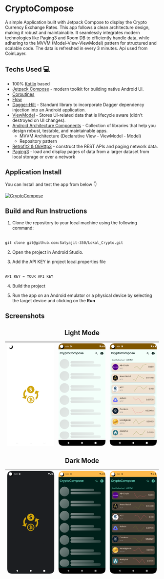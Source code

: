 # CryptoCompose
A simple Application built with Jetpack Compose to display the Crypto Currency Exchange Rates. This app follows a clean architecture design, making it robust and maintainable. It seamlessly integrates modern technologies like Paging3 and Room DB to efficiently handle data, while adhering to the MVVM (Model-View-ViewModel) pattern for structured and scalable code. The data is refreshed in every 3 minutes.
Api used from CoinLayer.
## Techs Used 💻
- 100% [Kotlin](https://kotlinlang.org/) based
- [Jetpack Compose](https://developer.android.com/jetpack/compose) - modern toolkit for building native Android UI.
- [Coroutines](https://github.com/Kotlin/kotlinx.coroutines)
- [Flow](https://developer.android.com/kotlin/flow)
- [Dagger-Hilt](https://dagger.dev/hilt/) - Standard library to incorporate Dagger dependency injection into an Android application.
- [ViewModel](https://developer.android.com/topic/libraries/architecture/viewmodel) - Stores UI-related data that is lifecycle aware (didn't destroyed on UI changes).
- [Android Architecture Components](https://developer.android.com/topic/architecture) - Collection of libraries that help you design robust, testable, and maintainable apps.
  - MVVM Architecture (Declarative View - ViewModel - Model)
  - Repository pattern
- [Retrofit2 & OkHttp3](https://github.com/square/retrofit) - construct the REST APIs and paging network data.
- [Paging3](https://developer.android.com/topic/libraries/architecture/paging/v3-overview) - load and display pages of data from a larger dataset from local storage or over a network
  
 ## Application Install
You can Install and test the app from below 👇

[![CryptoCompose](https://img.shields.io/badge/CryptoCompose-APK-silver.svg?style=for-the-badge&logo=android)](https://github.com/Satyajit-350/Lokal_Crypto/releases/tag/1.0.0)

## Build and Run Instructions

1. Clone the repository to your local machine using the following command:
```XML

git clone git@github.com:Satyajit-350/Lokal_Crypto.git

```
2. Open the project in Android Studio.

3. Add the API KEY in project local.properties file
```XML

API KEY = YOUR API KEY

```
4. Build the project 

5. Run the app on an Android emulator or a physical device by selecting the target device and clicking on the **Run**

## Screenshots
<h2 align="center">Light Mode</h2>

| ![](https://github.com/Satyajit-350/Lokal_Crypto/blob/master/screenshots/l1.png) | ![](https://github.com/Satyajit-350/Lokal_Crypto/blob/master/screenshots/l3.png) | ![](https://github.com/Satyajit-350/Lokal_Crypto/blob/master/screenshots/l2.png) |
|-------------------------------------------------------|-------------------------------------------------------|-------------------------------------------------------|

<h2 align="center">Dark Mode</h2>

| ![](https://github.com/Satyajit-350/Lokal_Crypto/blob/master/screenshots/d1.png) | ![](https://github.com/Satyajit-350/Lokal_Crypto/blob/master/screenshots/d3.png) | ![](https://github.com/Satyajit-350/Lokal_Crypto/blob/master/screenshots/d2.png) |
|-------------------------------------------------------|-------------------------------------------------------|-------------------------------------------------------| 
